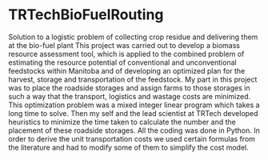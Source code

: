 # TRTechBioFuelRouting
Solution to a logistic problem of collecting crop residue and delivering them at the bio-fuel plant
This project was carried out to develop a biomass resource assessment tool, which is applied to the combined problem of estimating the resource potential of conventional and unconventional feedstocks within Manitoba and of developing an optimized plan for the harvest, storage and transportation of the feedstock. My part in this project was to place the roadside storages and assign farms to those storages in such a way that the transport, logistics and wastage costs are minimized. This optimization problem was a mixed integer linear program which takes a long time to solve. Then my self and the lead scientist at TRTech developed heuristics to minimize the time taken to calculate the number and the placement of these roadside storages. All the coding was done in Python. In order to derive the unit transportation costs we used certain formulas from the literature and had to modify some of them to simplify the cost model.
